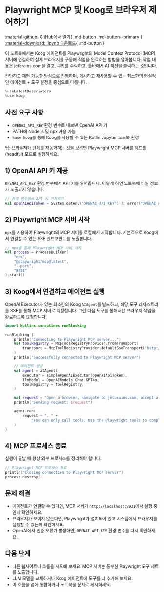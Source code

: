 # Playwright MCP 및 Koog로 브라우저 제어하기

[:material-github: GitHub에서 열기](
https://github.com/JetBrains/koog/blob/develop/examples/notebooks/PlaywrightMcp.ipynb
){ .md-button .md-button--primary }
[:material-download: .ipynb 다운로드](
https://raw.githubusercontent.com/JetBrains/koog/develop/examples/notebooks/PlaywrightMcp.ipynb
){ .md-button }

이 노트북에서는 Koog 에이전트를 Playwright의 Model Context Protocol (MCP) 서버에 연결하여 실제 브라우저를 구동해 작업을 완료하는 방법을 알아봅니다. 작업 내용은 jetbrains.com을 열고, 쿠키를 수락하고, 툴바에서 AI 섹션을 클릭하는 것입니다.

간단하고 재현 가능한 방식으로 진행하며, 게시하고 재사용할 수 있는 최소한의 현실적인 에이전트 + 도구 설정을 중심으로 다룹니다.

```kotlin
%useLatestDescriptors
%use koog

```

## 사전 요구 사항
- `OPENAI_API_KEY` 환경 변수로 내보낸 OpenAI API 키
- PATH에 Node.js 및 npx 사용 가능
- `%use koog`를 통해 Koog를 사용할 수 있는 Kotlin Jupyter 노트북 환경

팁: 브라우저가 단계를 자동화하는 것을 보려면 Playwright MCP 서버를 헤드풀(headful) 모드로 실행하세요.

## 1) OpenAI API 키 제공
`OPENAI_API_KEY` 환경 변수에서 API 키를 읽어옵니다. 이렇게 하면 노트북에 비밀 정보가 노출되지 않습니다.

```kotlin
// 환경 변수에서 API 키 가져오기
val openAIApiToken = System.getenv("OPENAI_API_KEY") ?: error("OPENAI_API_KEY environment variable not set")

```

## 2) Playwright MCP 서버 시작
`npx`를 사용하여 Playwright의 MCP 서버를 로컬에서 시작합니다. 기본적으로 Koog에서 연결할 수 있는 SSE 엔드포인트를 노출합니다.

```kotlin
// npx를 통해 Playwright MCP 서버 시작
val process = ProcessBuilder(
    "npx",
    "@playwright/mcp@latest",
    "--port",
    "8931"
).start()

```

## 3) Koog에서 연결하고 에이전트 실행
OpenAI Executor가 있는 최소한의 Koog `AIAgent`를 빌드하고, 해당 도구 레지스트리를 SSE를 통해 MCP 서버로 지정합니다. 그런 다음 도구를 통해서만 브라우저 작업을 완료하도록 요청합니다.

```kotlin
import kotlinx.coroutines.runBlocking

runBlocking {
    println("Connecting to Playwright MCP server...")
    val toolRegistry = McpToolRegistryProvider.fromTransport(
        transport = McpToolRegistryProvider.defaultSseTransport("http://localhost:8931")
    )
    println("Successfully connected to Playwright MCP server")

    // 에이전트 생성
    val agent = AIAgent(
        executor = simpleOpenAIExecutor(openAIApiToken),
        llmModel = OpenAIModels.Chat.GPT4o,
        toolRegistry = toolRegistry,
    )

    val request = "Open a browser, navigate to jetbrains.com, accept all cookies, click AI in toolbar"
    println("Sending request: $request")

    agent.run(
        request + ". " +
            "You can only call tools. Use the Playwright tools to complete this task."
    )
}

```

## 4) MCP 프로세스 종료
실행이 끝날 때 항상 외부 프로세스를 정리해야 합니다.

```kotlin
// Playwright MCP 프로세스 종료
println("Closing connection to Playwright MCP server")
process.destroy()

```

## 문제 해결
- 에이전트가 연결할 수 없다면, MCP 서버가 `http://localhost:8931`에서 실행 중인지 확인하세요.
- 브라우저가 보이지 않는다면, Playwright가 설치되어 있고 시스템에서 브라우저를 실행할 수 있는지 확인하세요.
- OpenAI에서 인증 오류가 발생하면, `OPENAI_API_KEY` 환경 변수를 다시 확인하세요.

## 다음 단계
- 다른 웹사이트나 흐름을 시도해 보세요. MCP 서버는 풍부한 Playwright 도구 세트를 노출합니다.
- LLM 모델을 교체하거나 Koog 에이전트에 도구를 더 추가해 보세요.
- 이 흐름을 앱에 통합하거나 노트북을 문서로 게시하세요.